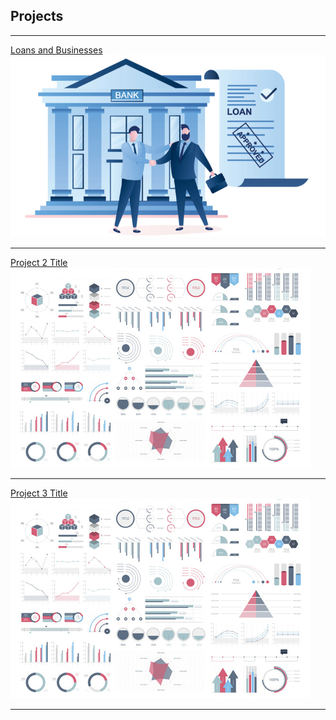 ## Projects

---

[Loans and Businesses](https://github.com/zacharychristian/BusinessLoans/blob/main/Small%20Businesses.ipynb)
<img src="images/benefits_of_business_loans.png?raw=true"/>

---
[Project 2 Title](/pdf/sample_presentation.pdf)
<img src="images/dummy_thumbnail.jpg?raw=true"/>

---
[Project 3 Title](http://example.com/)
<img src="images/dummy_thumbnail.jpg?raw=true"/>

---
